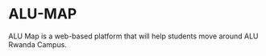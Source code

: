 # ALU-MAP

ALU Map is a web-based platform that will help students move around ALU Rwanda Campus. 

